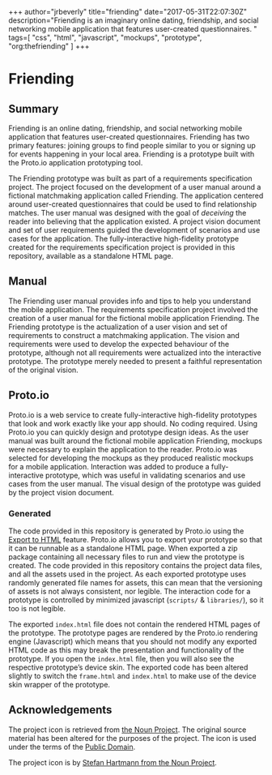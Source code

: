 +++
author="jrbeverly"
title="friending"
date="2017-05-31T22:07:30Z"
description="Friending is an imaginary online dating, friendship, and social networking mobile application that features user-created questionnaires. "
tags=[
  "css",
  "html",
  "javascript",
  "mockups",
  "prototype",
  "org:thefriending"
]
+++

# Friending

## Summary 

Friending is an online dating, friendship, and social networking mobile application that features user-created questionnaires. Friending has two primary features: joining groups to find people similar to you or signing up for events happening in your local area.  Friending is a prototype built with the Proto.io application prototyping tool.

The Friending prototype was built as part of a requirements specification project.  The project focused on the development of a user manual around a fictional matchmaking application called Friending.  The application centered around user-created questionnaires that could be used to find relationship matches.  The user manual was designed with the goal of _deceiving_ the reader into believing that the application existed.  A project vision document and set of user requirements guided the development of scenarios and use cases for the application.   The fully-interactive high-fidelity prototype created for the requirements specification project is provided in this repository, available as a standalone HTML page.

## Manual

The Friending user manual provides info and tips to help you understand the mobile application.  The requirements specification project involved the creation of a user manual for the fictional mobile application Friending.  The Friending prototype is the actualization of a user vision and set of requirements to construct a matchmaking application.  The vision and requirements were used to develop the expected behaviour of the prototype, although not all requirements were actualized into the interactive prototype.  The prototype merely needed to present a faithful representation of the original vision.

## Proto.io

Proto.io is a web service to create fully-interactive high-fidelity prototypes that look and work exactly like your app should. No coding required.  Using Proto.io you can quickly design and prototype design ideas.  As the user manual was built around the fictional mobile application Friending, mockups were necessary to explain the application to the reader.  Proto.io was selected for developing the mockups as they produced realistic mockups for a mobile application.  Interaction was added to produce a fully-interactive prototype, which was useful in validating scenarios and use cases from the user manual.  The visual design of the prototype was guided by the project vision document.

### Generated

The code provided in this repository is generated by Proto.io using the [Export to HTML](https://support.proto.io/hc/en-us/articles/220705787-Sharing-and-Collaboration-Exporting-and-downloading-offline) feature.  Proto.io allows you to export your prototype so that it can be runnable as a standalone HTML page. When exported a zip package containing all necessary files to run and view the prototype is created. The code provided in this repository contains the project data files, and all the assets used in the project.  As each exported prototype uses randomly generated file names for assets, this can mean that the versioning of assets is not always consistent, nor legible.  The interaction code for a prototype is controlled by minimized javascript (`scripts/` & `libraries/`), so it too is not legible.

The exported `index.html` file does not contain the rendered HTML pages of the prototype. The prototype pages are rendered by the Proto.io rendering engine (Javascript) which means that you should not modify any exported HTML code as this may break the presentation and functionality of the prototype.  If you open the `index.html` file, then you will also see the respective prototype’s device skin.  The exported code has been altered slightly to switch the `frame.html` and `index.html` to make use of the device skin wrapper of the prototype.

## Acknowledgements

The project icon is retrieved from [the Noun Project](docs/icon/icon.json). The original source material has been altered for the purposes of the project. The icon is used under the terms of the [Public Domain](https://creativecommons.org/publicdomain/zero/1.0/).

The project icon is by [Stefan Hartmann from the Noun Project](https://thenounproject.com/term/like/201300/).